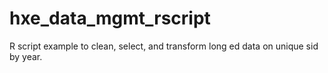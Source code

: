 # hxe_data_mgmt_rscript
R script example to clean, select, and transform long ed data on unique sid by year. 
